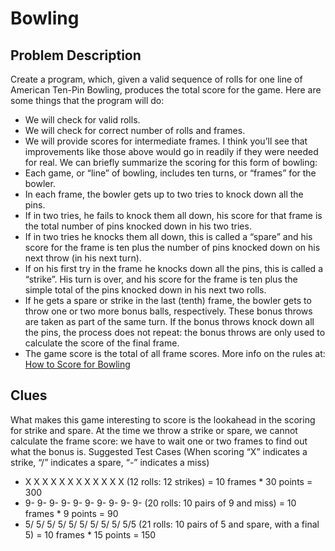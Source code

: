# Bowling

## Problem Description
Create a program, which, given a valid sequence of rolls for one line of American Ten-Pin Bowling, produces the total score for the game. Here are some things that the program will do:
 - We will check for valid rolls.
 - We will check for correct number of rolls and frames.
 - We will provide scores for intermediate frames.
I think you’ll see that improvements like those above would go in readily if they were needed for real.
We can briefly summarize the scoring for this form of bowling:
 - Each game, or “line” of bowling, includes ten turns, or “frames” for the bowler.
 - In each frame, the bowler gets up to two tries to knock down all the pins.
 - If in two tries, he fails to knock them all down, his score for that frame is the total number of pins knocked down in his two tries.
 - If in two tries he knocks them all down, this is called a “spare” and his score for the frame is ten plus the number of pins knocked down on his next throw (in his next turn).
 - If on his first try in the frame he knocks down all the pins, this is called a “strike”. His turn is over, and his score for the frame is ten plus the simple total of the pins knocked down in his next two rolls.
 - If he gets a spare or strike in the last (tenth) frame, the bowler gets to throw one or two more bonus balls, respectively. These bonus throws are taken as part of the same turn. If the bonus throws knock down all the pins, the process does not repeat: the bonus throws are only used to calculate the score of the final frame.
 - The game score is the total of all frame scores.
More info on the rules at: [How to Score for Bowling](http://www.topendsports.com/sport/tenpin/scoring.htm)

## Clues  
What makes this game interesting to score is the lookahead in the scoring for strike and spare. At the time we throw a strike or spare, we cannot calculate the frame score: we have to wait one or two frames to find out what the bonus is.
Suggested Test Cases
(When scoring “X” indicates a strike, “/” indicates a spare, “-” indicates a miss)
 - X X X X X X X X X X X X (12 rolls: 12 strikes) = 10 frames * 30 points = 300
 - 9- 9- 9- 9- 9- 9- 9- 9- 9- 9- (20 rolls: 10 pairs of 9 and miss) = 10 frames * 9 points = 90
 - 5/ 5/ 5/ 5/ 5/ 5/ 5/ 5/ 5/ 5/5 (21 rolls: 10 pairs of 5 and spare, with a final 5) = 10 frames * 15 points = 150

